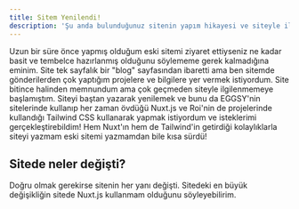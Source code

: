 ```yaml
---
title: Sitem Yenilendi!
description: 'Şu anda bulunduğunuz sitenin yapım hikayesi ve siteyle ilgili bilgiler verdiğim gönderi'
---
```


Uzun bir süre önce yapmış olduğum eski sitemi ziyaret ettiyseniz ne kadar basit ve tembelce hazırlanmış olduğunu söylememe gerek kalmadığına eminim. Site tek sayfalık bir "blog" sayfasından ibaretti ama ben sitemde gönderilerden çok yaptığım projelere ve bilgilere yer vermek istiyordum. Site bitince halinden memnundum ama çok geçmeden siteyle ilgilenmemeye başlamıştım. Siteyi baştan yazarak yenilemek ve bunu da EGGSY'nin sitelerinde kullanıp her zaman övdüğü Nuxt.js ve Roi'nin de projelerinde kullandığı Tailwind CSS kullanarak yapmak istiyordum ve isteklerimi gerçekleştirebildim! Hem Nuxt'ın hem de Tailwind'in getirdiği kolaylıklarla siteyi yazmam eski sitemi yazmamdan bile kısa sürdü!

## Sitede neler değişti?
Doğru olmak gerekirse sitenin her yanı değişti. Sitedeki en büyük değişikliğin sitede Nuxt.js kullanmam olduğunu söyleyebilirim.
